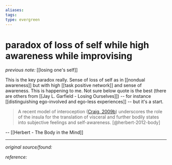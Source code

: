```yaml
---
aliases: 
tags: 
type: evergreen
---
```


# paradox of loss of self while high awareness while improvising

_previous note:_ [[losing one's self]]

This is the key paradox really. Sense of loss of self as in [[nondual awareness]] but with high [[task positive network]] and sense of awareness. This is happening to me. Not sure below quote is the best (there are others from [[Jay L. Garfield - Losing Ourselves]]) -- for instance [[distinguishing ego-involved and ego-less experiences]] -- but it's a start.

> A recent model of interoception ([Craig, 2009b](https://onlinelibrary.wiley.com/doi/10.1111/j.1756-8765.2012.01189.x#b13)) underscores the role of the insula for the translation of visceral and further bodily states into subjective feelings and self-awareness. [@herbert-2012-body]

-- [[Herbert - The Body in the Mind]]


---

_original source/found:_ 

_reference:_ 



